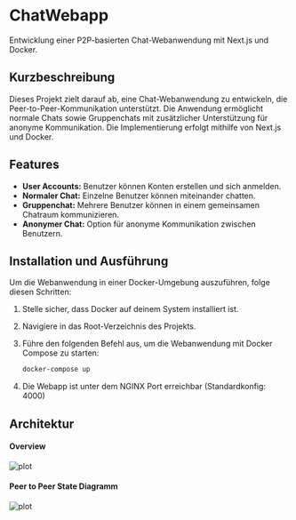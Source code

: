 # ChatWebapp

Entwicklung einer P2P-basierten Chat-Webanwendung mit Next.js und Docker.

## Kurzbeschreibung

Dieses Projekt zielt darauf ab, eine Chat-Webanwendung zu entwickeln, die Peer-to-Peer-Kommunikation unterstützt. Die Anwendung ermöglicht normale Chats sowie Gruppenchats mit zusätzlicher Unterstützung für anonyme Kommunikation. Die Implementierung erfolgt mithilfe von Next.js und Docker.

## Features

- **User Accounts:** Benutzer können Konten erstellen und sich anmelden.
- **Normaler Chat:** Einzelne Benutzer können miteinander chatten.
- **Gruppenchat:** Mehrere Benutzer können in einem gemeinsamen Chatraum kommunizieren.
- **Anonymer Chat:** Option für anonyme Kommunikation zwischen Benutzern.

## Installation und Ausführung

Um die Webanwendung in einer Docker-Umgebung auszuführen, folge diesen Schritten:

1. Stelle sicher, dass Docker auf deinem System installiert ist.

2. Navigiere in das Root-Verzeichnis des Projekts.

3. Führe den folgenden Befehl aus, um die Webanwendung mit Docker Compose zu starten:

   ```bash
   docker-compose up

4. Die Webapp ist unter dem NGINX Port erreichbar (Standardkonfig: 4000)

## Architektur
#### Overview
![plot](./images/architecture.png)
#### Peer to Peer State Diagramm
![plot](./images/p2p-state-diagramm.png)